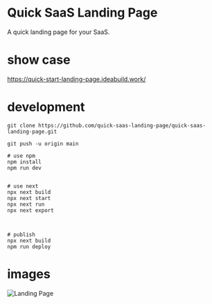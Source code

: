 # Quick SaaS Landing Page
A quick landing page for your SaaS.


# show case 

https://quick-start-landing-page.ideabuild.work/


# development

```
git clone https://github.com/quick-saas-landing-page/quick-saas-landing-page.git

git push -u origin main

# use npm
npm install
npm run dev


# use next
npx next build
npx next start
npx next run
npx next export



# publish
npx next build
npm run deploy

```


# images
![Landing Page](https://github.com/quick-saas-landing-page/quick-saas-landing-page/blob/main/public/landing-page.png?raw=true)


